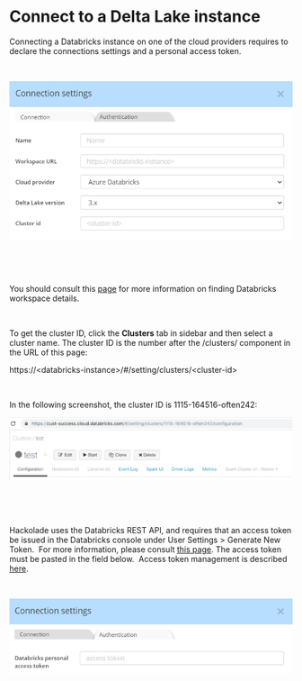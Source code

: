 # Connect to a Delta Lake instance

Connecting a Databricks instance on one of the cloud providers requires to declare the connections settings and a personal access token.

&nbsp;

![Image](<lib/Delta%20Lake%20connection%20settings.png>)

&nbsp;

&nbsp;

You should consult this [page](<https://docs.databricks.com/workspace/workspace-details.html> "target=\"\_blank\"") for more information on finding Databricks workspace details.

&nbsp;

To get the cluster ID, click the **Clusters** tab in sidebar and then select a cluster name. The cluster ID is the number after the /clusters/ component in the URL of this page:

https://\<databricks-instance\>/#/setting/clusters/\<cluster-id\>

&nbsp;

In the following screenshot, the cluster ID is 1115-164516-often242:

![Image](<lib/Delta%20Lake%20connection%20settings%20input.png>)

&nbsp;

&nbsp;

Hackolade uses the Databricks REST API, and requires that an access token be issued in the Databricks console under User Settings \> Generate New Token.&nbsp; For more information, please consult [this page](<https://docs.databricks.com/sql/user/security/personal-access-tokens.html> "target=\"\_blank\""). The access token must be pasted in the field below.&nbsp; Access token management is described [here](<https://docs.databricks.com/administration-guide/access-control/tokens.html> "target=\"\_blank\"").

&nbsp;

![Image](<lib/Delta%20Lake%20connections%20settings%20auth.png>)

&nbsp;

